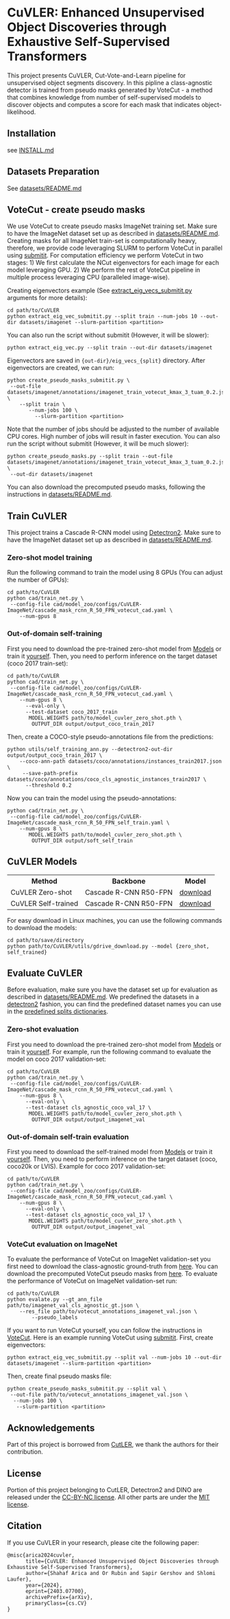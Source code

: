 # CuVLER: Enhanced Unsupervised Object Discoveries through Exhaustive Self-Supervised Transformers

This project presents CuVLER, Cut-Vote-and-Learn pipeline for unsupervised object segments discovery. In this pipline
a class-agnostic detector is trained from pseudo masks generated by VoteCut - a method that combines knowledge from 
number of self-supervised models to discover objects and computes a score for each mask that indicates object-likelihood.

## Installation

see [INSTALL.md](INSTALL.md)

## Datasets Preparation
See [datasets/README.md](datasets/README.md)


## VoteCut - create pseudo masks <a id="votecut"></a>
We use VoteCut to create pseudo masks ImageNet training set. Make sure to have the ImageNet dataset set up as
described in [datasets/README.md](datasets/README.md). Creating masks for all ImageNet train-set is computationally
heavy, therefore, we provide code leveraging SLURM to perform VoteCut in parallel using [submitit](https://github.com/facebookincubator/submitit).
For computation efficiency we perform VoteCut in two stages: 1) We first calculate the NCut eigenvectors for each image
for each model leveraging GPU. 2) We perform the rest of VoteCut pipeline in multiple process leveraging CPU (paralleled
image-wise).

Creating eigenvectors example (See [extract_eig_vecs_submitit.py](extract_eig_vecs_submitit.py) arguments for more details):
```
cd path/to/CuVLER
python extract_eig_vec_submitit.py --split train --num-jobs 10 --out-dir datasets/imagenet --slurm-partition <partition>
```
You can also run the script without submitit (However, it will be slower):
```
python extract_eig_vec.py --split train --out-dir datasets/imagenet
```
Eigenvectors are saved in `{out-dir}/eig_vecs_{split}` directory. After eigenvectors are created, we can run:
```
python create_pseudo_masks_submitit.py \
 --out-file datasets/imagenet/annotations/imagenet_train_votecut_kmax_3_tuam_0.2.json \
    --split train \ 
       --num-jobs 100 \
         --slurm-partition <partition>
```
Note that the number of jobs should be adjusted to the number of available CPU cores. High number of jobs will result in
faster execution.
You can also run the script without submitit (However, it will be much slower):
```
python create_pseudo_masks.py --split train --out-file datasets/imagenet/annotations/imagenet_train_votecut_kmax_3_tuam_0.2.json \
 --out-dir datasets/imagenet
```
You can also download the precomputed pseudo masks, following the instructions in [datasets/README.md](datasets/README.md).

## Train CuVLER
This project trains a Cascade R-CNN model using [Detectron2](https://detectron2.readthedocs.io/en/latest/tutorials/training.html).
Make sure to have the ImageNet dataset set up as described in [datasets/README.md](datasets/README.md).

### Zero-shot model training
Run the following command to train the model using 8 GPUs (You can adjust the number of GPUs):
```
cd path/to/CuVLER
python cad/train_net.py \
 --config-file cad/model_zoo/configs/CuVLER-ImageNet/cascade_mask_rcnn_R_50_FPN_votecut_cad.yaml \
    --num-gpus 8
```
### Out-of-domain self-training
First you need to download the pre-trained zero-shot model from [Models](#models) or train it [yourself](#zero-shot-model-training).
Then, you need to perform inference on the target dataset (coco 2017 train-set):
```
cd path/to/CuVLER
python cad/train_net.py \
 --config-file cad/model_zoo/configs/CuVLER-ImageNet/cascade_mask_rcnn_R_50_FPN_votecut_cad.yaml \
    --num-gpus 8 \
      --eval-only \
      --test-dataset coco_2017_train
       MODEL.WEIGHTS path/to/model_cuvler_zero_shot.pth \
        OUTPUT_DIR output/output_coco_train_2017
```
Then, create a COCO-style pseudo-annotations file from the predictions:
```
python utils/self_training_ann.py --detectron2-out-dir output/output_coco_train_2017 \
    --coco-ann-path datasets/coco/annotations/instances_train2017.json \
     --save-path-prefix datasets/coco/annotations/coco_cls_agnostic_instances_train2017 \
      --threshold 0.2
```
Now you can train the model using the pseudo-annotations:
```
python cad/train_net.py \
 --config-file cad/model_zoo/configs/CuVLER-ImageNet/cascade_mask_rcnn_R_50_FPN_self_train.yaml \
    --num-gpus 8 \
       MODEL.WEIGHTS path/to/model_cuvler_zero_shot.pth \
        OUTPUT_DIR output/soft_self_train
```

## CuVLER Models <a id="models"></a>

<table><tbody>
<!-- START TABLE -->
<!-- TABLE HEADER -->
<th valign="bottom">Method</th>
<th valign="bottom">Backbone</th>
<th valign="bottom">Model</th>
<!-- TABLE BODY -->
<tr>
<td align="left">CuVLER Zero-shot</td>
<td align="left">Cascade R-CNN R50-FPN</td>
<td align="left"><a href="https://drive.google.com/uc?export=download&id=16PHrqWvqfgcZfO5IfcpmAxCG2QYaQsEM">download</a></td>
</tr>
<tr>
<td align="left">CuVLER Self-trained</td>
<td align="left">Cascade R-CNN R50-FPN</td>
<td align="left"><a href="https://drive.google.com/uc?export=download&id=1jkAnc5KX45gmwnzcwaHjxTSq5U3-JAYD">download</a></td>
</tr>
</tbody></table>

For easy download in Linux machines, you can use the following commands to download the models:
```
cd path/to/save/directory
python path/to/CuVLER/utils/gdrive_download.py --model {zero_shot, self_trained}
```

## Evaluate CuVLER

Before evaluation, make sure you have the dataset set up for evaluation as described in [datasets/README.md](datasets/README.md).
We predefined the datasets in a [detectron2](https://detectron2.readthedocs.io/tutorials/datasets.html) fashion, you
can find the predefined dataset names you can use in the [predefined splits dictionaries](cad/data/datasets/builtin.py). 

### Zero-shot evaluation
First you need to download the pre-trained zero-shot model from [Models](#models) or train it [yourself](#zero-shot-model-training).
For example, run the following command to evaluate the model on coco 2017 validation-set:
```
cd path/to/CuVLER
python cad/train_net.py \
 --config-file cad/model_zoo/configs/CuVLER-ImageNet/cascade_mask_rcnn_R_50_FPN_votecut_cad.yaml \
    --num-gpus 8 \
      --eval-only \
      --test-dataset cls_agnostic_coco_val_17 \
       MODEL.WEIGHTS path/to/model_cuvler_zero_shot.pth \
        OUTPUT_DIR output/output_imagenet_val
```
### Out-of-domain self-train evaluation
First you need to download the self-trained model from [Models](#models) or train it [yourself](#out-of-domain-self-training).
Then, you need to perform inference on the target dataset (coco, coco20k or LVIS).
Example for coco 2017 validation-set:
```
cd path/to/CuVLER
python cad/train_net.py \
 --config-file cad/model_zoo/configs/CuVLER-ImageNet/cascade_mask_rcnn_R_50_FPN_votecut_cad.yaml \
    --num-gpus 8 \
      --eval-only \
      --test-dataset cls_agnostic_coco_val_17 \
       MODEL.WEIGHTS path/to/model_cuvler_zero_shot.pth \
        OUTPUT_DIR output/output_imagenet_val
```

### VoteCut evaluation on ImageNet
To evaluate the performance of VoteCut on ImageNet validation-set you first need to download the class-agnostic
ground-truth from [here](https://drive.google.com/uc?export=download&id=1_4W3cuwo3lW6Ickpi7yYrm-TlX4oIoy8). You can
download the precomputed VoteCut pseudo masks from [here](https://drive.google.com/uc?export=download&id=10vz02vuZV1ql1QoWmMQzSQrivsIOr7Ke).
To evaluate the performance of VoteCut on ImageNet validation-set run:
```
cd path/to/CuVLER
python evalate.py --gt_ann_file path/to/imagenet_val_cls_agnostic_gt.json \
    --res_file path/to/votecut_annotations_imagenet_val.json \
        --pseudo_labels
```
If you want to run VoteCut yourself, you can follow the instructions in [VoteCut](#votecut).
Here is an example running VoteCut using [submitit](https://github.com/facebookincubator/submitit). 
First, create eigenvectors:
```
python extract_eig_vec_submitit.py --split val --num-jobs 10 --out-dir datasets/imagenet --slurm-partition <partition>
```
Then, create final pseudo masks file:
```
python create_pseudo_masks_submitit.py --split val \
 --out-file path/to/votecut_annotations_imagenet_val.json \
  --num-jobs 100 \
   --slurm-partition <partition>
```
## Acknowledgements
Part of this project is borrowed from [CutLER](https://github.com/facebookresearch/CutLER), we thank the authors for their contribution. 


## License
Portion of this project belonging to CutLER, Detectron2 and DINO are released under the [CC-BY-NC license](https://github.com/facebookresearch/CutLER/blob/main/LICENSE).
All other parts are under the [MIT license](https://opensource.org/license/mit).

## Citation

If you use CuVLER in your research, please cite the following paper:
```
@misc{arica2024cuvler,
      title={CuVLER: Enhanced Unsupervised Object Discoveries through Exhaustive Self-Supervised Transformers}, 
      author={Shahaf Arica and Or Rubin and Sapir Gershov and Shlomi Laufer},
      year={2024},
      eprint={2403.07700},
      archivePrefix={arXiv},
      primaryClass={cs.CV}
}
```
[//]: # ()
[//]: # (```)

[//]: # ()
[//]: # (@inproceedings{arica2024cuvler,)

[//]: # ()
[//]: # (  title={Cut and learn for unsupervised object detection and instance segmentation},)

[//]: # ()
[//]: # (  author={Arica, Shahaf and Rubin, Or and Gershov, Sapir and Laufer, Slomi},)

[//]: # ()
[//]: # (  booktitle={Proceedings of the IEEE/CVF Conference on Computer Vision and Pattern Recognition},)

[//]: # ()
[//]: # (  year={2024})

[//]: # ()
[//]: # (})

[//]: # ()
[//]: # (```)
